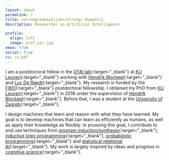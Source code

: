 ```yaml
---
layout: about
permalink: /
title: <strong>Sebastijan</strong> Dumančić
description: Researcher in Artificial Intelligence

profile:
  align: left
  image: prof_pic.jpg
news: true
social: true
cv: cv.pdf
---
```



I am a postdoctoral fellow in the [DTAI lab](http://dtai.cs.kuleuven.be/){:target="\_blank"} at [KU Leuven](http://www.kuleuven.be){:target="\_blank"} working with [Hendrik Blockeel](http://people.cs.kuleuven.be/~hendrik.blockeel/){:target="\_blank"} and [Luc De Raedt](https://wms.cs.kuleuven.be/people/lucderaedt){:target="\_blank"}.
My research is funded by the [FWO](https://www.fwo.be/){:target="\_blank"} postdoctoral fellowship.
I obtained my PhD from [KU Leuven](http://www.kuleuven.be){:target="\_blank"} in 2018 under the supervision of [Hendrik Blockeel](http://people.cs.kuleuven.be/~hendrik.blockeel/){:target="\_blank"}.
Before that, I was a student at the [University of Zagreb](http://www.fer.unizg.hr/){:target="\_blank"}.


I design machines that learn and reason with what they have learned.
My goal is to develop machines that can learn as efficiently as humans, as well as apply their knowledge as flexibly.
In prusuing this goal, I contribute to and use techniques from [program induction/synthesis](https://www.microsoft.com/en-us/research/publication/program-synthesis/){:target="\_blank"}, [inductive logic programming](https://arxiv.org/abs/2008.07912){:target="\_blank"}, [probabilistic programming](https://en.wikipedia.org/wiki/Probabilistic_programming){:target="\_blank"} and [statistical relational AI](https://www.morganclaypool.com/doi/abs/10.2200/S00692ED1V01Y201601AIM032){:target="\_blank"}.
My work is largely inspired by ideas and progress in [cognitive science](https://en.wikipedia.org/wiki/Cognitive_science){:target="\_blank"}.



